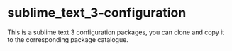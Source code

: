 # sublime_text_3-configuration
This is a sublime text 3 configuration packages, you can clone and copy it to the corresponding package catalogue.
